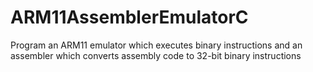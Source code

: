 # ARM11AssemblerEmulatorC
Program an ARM11 emulator which executes binary instructions and an assembler which converts assembly code to 32-bit binary instructions
